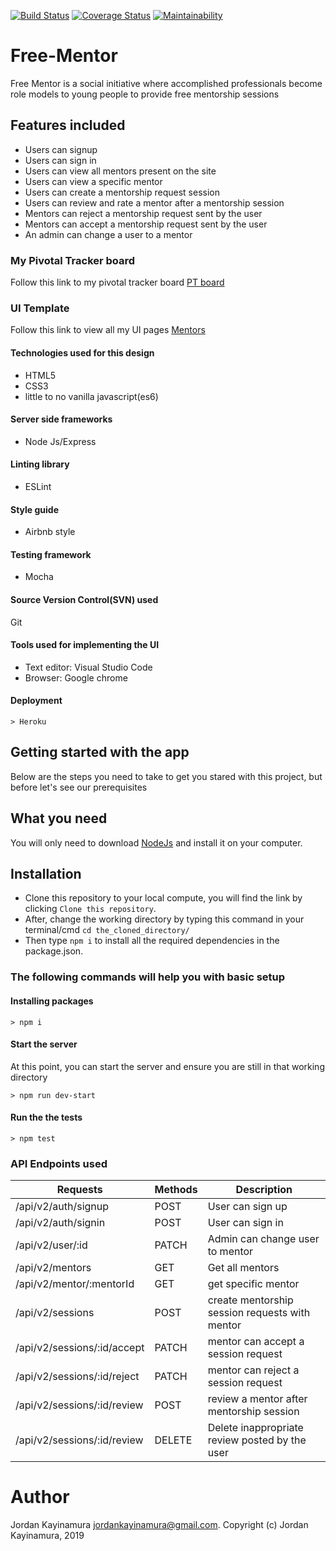 [![Build Status](https://travis-ci.org/jo-rdan/Free-Mentor.svg?branch=develop)](https://travis-ci.org/jo-rdan/Free-Mentor)
[![Coverage Status](https://coveralls.io/repos/github/jo-rdan/Free-Mentor/badge.svg?branch=develop)](https://coveralls.io/github/jo-rdan/Free-Mentor?branch=develop)
[![Maintainability](https://api.codeclimate.com/v1/badges/dd5ec237723b49f4fe07/maintainability)](https://codeclimate.com/github/jo-rdan/Free-Mentor/maintainability)
# Free-Mentor
Free Mentor is a social initiative where accomplished professionals become role models to young people to provide free mentorship sessions

## Features included
* Users can signup 
* Users can sign in
* Users can view all mentors present on the site
* Users can view a specific mentor
* Users can create a mentorship request session
* Users can review and rate a mentor after a mentorship session
* Mentors can reject a mentorship request sent by the user
* Mentors can accept a mentorship request sent by the user
* An admin can change a user to a mentor

### My Pivotal Tracker board
Follow this link to my pivotal tracker board [PT board]( https://www.pivotaltracker.com/projects/2379765)

### UI Template
Follow this link to view all my UI pages [Mentors](https://jo-rdan.github.io/Free-Mentor/UI/)

#### Technologies used for this design
- HTML5
- CSS3
- little to no vanilla javascript(es6)

#### Server side frameworks
- Node Js/Express
#### Linting library
- ESLint
#### Style guide
- Airbnb style
#### Testing framework
- Mocha
#### Source Version Control(SVN) used
Git

#### Tools used for implementing the UI
- Text editor: Visual Studio Code
- Browser: Google chrome
#### Deployment
```
> Heroku
```
## Getting started with the app
Below are the steps you need to take to get you stared with this project, but before let's see our prerequisites

## What you need
You will only need to download [NodeJs](https://nodejs.org/en/download/) and install it on your computer.

## Installation
* Clone this repository to your local compute, you will find the link by clicking `Clone this repository`.
* After, change the working directory by typing this command in your terminal/cmd `cd the_cloned_directory/` 
* Then type `npm i` to install all the required dependencies in the package.json.

### The following commands will help you with basic setup
#### Installing packages
```
> npm i
```
#### Start the server
At this point, you can start the server and ensure you are still in that working directory
```
> npm run dev-start
```
#### Run the the tests
```
> npm test
```
### API Endpoints used
| Requests | Methods  | Description  |
| ------- | --- | --- |
| /api/v2/auth/signup | POST | User can sign up |
| /api/v2/auth/signin | POST | User can sign in  |
| /api/v2/user/:id | PATCH | Admin can change user to mentor |
| /api/v2/mentors | GET | Get all mentors |
| /api/v2/mentor/:mentorId | GET | get specific mentor |
| /api/v2/sessions | POST | create mentorship session requests with mentor |
| /api/v2/sessions/:id/accept | PATCH | mentor can accept a session request|
| /api/v2/sessions/:id/reject | PATCH | mentor can reject a session request|
| /api/v2/sessions/:id/review | POST | review a mentor after mentorship session|
| /api/v2/sessions/:id/review | DELETE | Delete inappropriate review posted by the user|

# Author
Jordan Kayinamura <jordankayinamura@gmail.com>.
Copyright (c) Jordan Kayinamura, 2019

